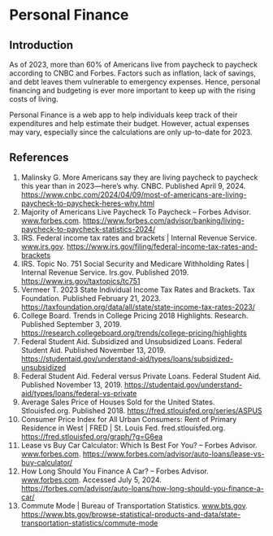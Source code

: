# Personal Finance

## Introduction

As of 2023, more than 60% of Americans live from paycheck to paycheck according to CNBC and Forbes. Factors such as inflation, lack of savings, and debt leaves them vulnerable to emergency expenses. Hence, personal financing and budgeting is ever more important to keep up with the rising costs of living.

Personal Finance is a web app to help individuals keep track of their expenditures and help estimate their budget. However, actual expenses may vary, especially since the calculations are only up-to-date for 2023.

## References

1. Malinsky G. More Americans say they are living paycheck to paycheck this year than in 2023—here’s why. CNBC. Published April 9, 2024. https://www.cnbc.com/2024/04/09/most-of-americans-are-living-paycheck-to-paycheck-heres-why.html
2. Majority of Americans Live Paycheck To Paycheck – Forbes Advisor. www.forbes.com. https://www.forbes.com/advisor/banking/living-paycheck-to-paycheck-statistics-2024/
3. IRS. Federal income tax rates and brackets | Internal Revenue Service. www.irs.gov. https://www.irs.gov/filing/federal-income-tax-rates-and-brackets
4. IRS. Topic No. 751 Social Security and Medicare Withholding Rates | Internal Revenue Service. Irs.gov. Published 2019. https://www.irs.gov/taxtopics/tc751
5. Vermeer T. 2023 State Individual Income Tax Rates and Brackets. Tax Foundation. Published February 21, 2023. https://taxfoundation.org/data/all/state/state-income-tax-rates-2023/
6. College Board. Trends in College Pricing 2018 Highlights. Research. Published September 3, 2019. https://research.collegeboard.org/trends/college-pricing/highlights
7. Federal Student Aid. Subsidized and Unsubsidized Loans. Federal Student Aid. Published November 13, 2019.‌ https://studentaid.gov/understand-aid/types/loans/subsidized-unsubsidized
8. Federal Student Aid. Federal versus Private Loans. Federal Student Aid. Published November 13, 2019.‌ https://studentaid.gov/understand-aid/types/loans/federal-vs-private
9. Average Sales Price of Houses Sold for the United States. Stlouisfed.org. Published 2018. https://fred.stlouisfed.org/series/ASPUS
10. Consumer Price Index for All Urban Consumers: Rent of Primary Residence in West | FRED | St. Louis Fed. fred.stlouisfed.org. https://fred.stlouisfed.org/graph/?g=G6ea
11. Lease vs Buy Car Calculator: Which Is Best For You? – Forbes Advisor. www.forbes.com. https://www.forbes.com/advisor/auto-loans/lease-vs-buy-calculator/
12. How Long Should You Finance A Car? – Forbes Advisor. www.forbes.com. Accessed July 5, 2024. https://forbes.com/advisor/auto-loans/how-long-should-you-finance-a-car/
13. Commute Mode | Bureau of Transportation Statistics. www.bts.gov. https://www.bts.gov/browse-statistical-products-and-data/state-transportation-statistics/commute-mode
